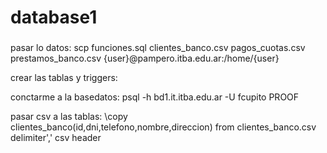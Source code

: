 # database1

###
pasar lo datos:
scp funciones.sql clientes_banco.csv pagos_cuotas.csv prestamos_banco.csv {user}@pampero.itba.edu.ar:/home/{user}

crear las tablas y triggers:

conctarme a la basedatos:
psql -h bd1.it.itba.edu.ar -U fcupito PROOF

pasar csv a las tablas:
\copy clientes_banco(id,dni,telefono,nombre,direccion) from clientes_banco.csv delimiter',' csv header

###

